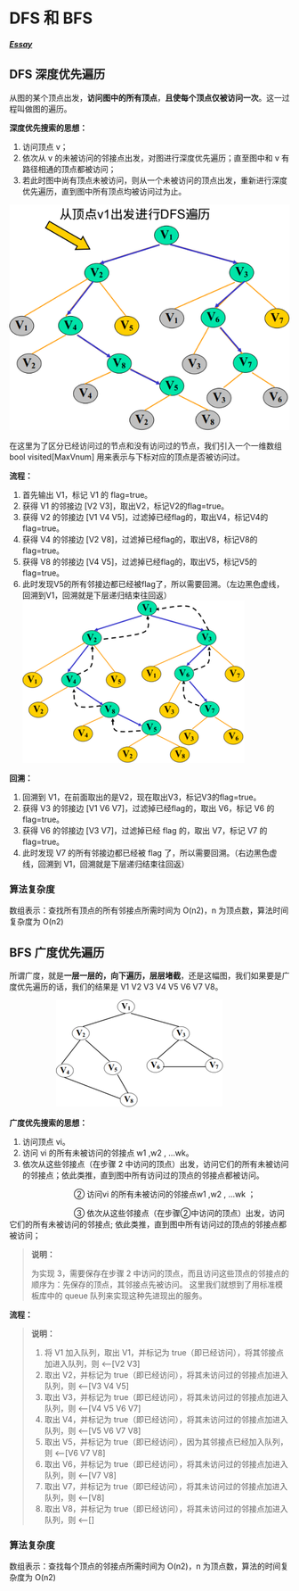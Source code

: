 # DFS 和 BFS

##### [Essay](https://dixinl.github.io/Essay/)

## DFS 深度优先遍历

从图的某个顶点出发，**访问图中的所有顶点**，**且使每个顶点仅被访问一次**。这一过程叫做图的遍历。

**深度优先搜索的思想：**

1. 访问顶点 v；
2. 依次从 v 的未被访问的邻接点出发，对图进行深度优先遍历；直至图中和 v 有路径相通的顶点都被访问；
3. 若此时图中尚有顶点未被访问，则从一个未被访问的顶点出发，重新进行深度优先遍历，直到图中所有顶点均被访问过为止。

![991470-20170101222444523-572433338](images/991470-20170101222444523-572433338.png)

在这里为了区分已经访问过的节点和没有访问过的节点，我们引入一个一维数组 bool visited[MaxVnum] 用来表示与下标对应的顶点是否被访问过。

**流程：**

1. 首先输出 V1，标记 V1 的 flag=true。
2. 获得 V1 的邻接边 [V2 V3]，取出V2，标记V2的flag=true。
3. 获得 V2 的邻接边 [V1 V4 V5]，过滤掉已经flag的，取出V4，标记V4的flag=true。
4. 获得 V4 的邻接边 [V2 V8]，过滤掉已经flag的，取出V8，标记V8的flag=true。
5. 获得 V8 的邻接边 [V4 V5]，过滤掉已经flag的，取出V5，标记V5的flag=true。
6. 此时发现V5的所有邻接边都已经被flag了，所以需要回溯。（左边黑色虚线，回溯到V1，回溯就是下层递归结束往回返）
    ![img](images/991470-20170101222818336-1850167987.png)

**回溯：**

1. 回溯到 V1，在前面取出的是V2，现在取出V3，标记V3的flag=true。
2. 获得 V3 的邻接边 [V1 V6 V7]，过滤掉已经flag的，取出 V6，标记 V6 的 flag=true。
3. 获得 V6 的邻接边 [V3 V7]，过滤掉已经 flag 的，取出 V7，标记 V7 的 flag=true。
4. 此时发现 V7 的所有邻接边都已经被 flag 了，所以需要回溯。（右边黑色虚线，回溯到 V1，回溯就是下层递归结束往回返）

### 算法复杂度

数组表示：查找所有顶点的所有邻接点所需时间为 O(n2)，n 为顶点数，算法时间复杂度为 O(n2) 

## BFS 广度优先遍历

所谓广度，就是**一层一层的，向下遍历，层层堵截**，还是这幅图，我们如果要是广度优先遍历的话，我们的结果是 V1 V2 V3 V4 V5 V6 V7 V8。

　　　　　　![img](images/991470-20170101221517351-1044059090.png)

**广度优先搜索的思想：**

1. 访问顶点 vi。
2. 访问 vi 的所有未被访问的邻接点 w1 ,w2 , …wk。
3. 依次从这些邻接点（在步骤 2 中访问的顶点）出发，访问它们的所有未被访问的邻接点；依此类推，直到图中所有访问过的顶点的邻接点都被访问。

　　　　　　　　 ② 访问vi 的所有未被访问的邻接点w1 ,w2 , …wk ；

　　　　　　　　 ③ 依次从这些邻接点（在步骤②中访问的顶点）出发，访问它们的所有未被访问的邻接点; 依此类推，直到图中所有访问过的顶点的邻接点都被访问；

> **说明：**
>
> 为实现 3，需要保存在步骤 2 中访问的顶点，而且访问这些顶点的邻接点的顺序为：先保存的顶点，其邻接点先被访问。 这里我们就想到了用标准模板库中的 queue 队列来实现这种先进现出的服务。

**流程：**

> **说明：**　
>
> 1. 将 V1 加入队列，取出 V1，并标记为 true（即已经访问），将其邻接点加进入队列，则 <—[V2 V3]
> 2. 取出 V2，并标记为 true（即已经访问），将其未访问过的邻接点加进入队列，则 <—[V3 V4 V5]
> 3. 取出 V3，并标记为 true（即已经访问），将其未访问过的邻接点加进入队列，则 <—[V4 V5 V6 V7]
> 4. 取出 V4，并标记为 true（即已经访问），将其未访问过的邻接点加进入队列，则 <—[V5 V6 V7 V8]
> 5. 取出 V5，并标记为 true（即已经访问），因为其邻接点已经加入队列，则 <—[V6 V7 V8]
> 6. 取出 V6，并标记为 true（即已经访问），将其未访问过的邻接点加进入队列，则 <—[V7 V8]
> 7. 取出 V7，并标记为 true（即已经访问），将其未访问过的邻接点加进入队列，则 <—[V8]
> 8. 取出 V8，并标记为 true（即已经访问），将其未访问过的邻接点加进入队列，则 <—[]

###  算法复杂度

数组表示：查找每个顶点的邻接点所需时间为 O(n2)，n 为顶点数，算法的时间复杂度为 O(n2)